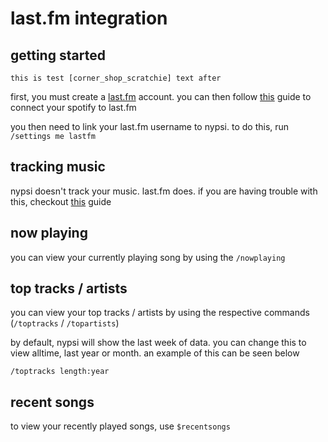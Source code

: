 # last.fm integration

## getting started

```embed-item-modal
this is test [corner_shop_scratchie] text after
```

first, you must create a [last.fm](https://last.fm) account. you can then follow [this](https://community.spotify.com/t5/FAQs/How-can-I-connect-Spotify-to-Last-fm/ta-p/4795301) guide to connect your spotify to last.fm

you then need to link your last.fm username to nypsi. to do this, run `/settings me lastfm`

## tracking music

nypsi doesn't track your music. last.fm does. if you are having trouble with this, checkout [this](https://support.last.fm/t/spotify-has-stopped-scrobbling-what-can-i-do/3184) guide

## now playing

you can view your currently playing song by using the `/nowplaying`

## top tracks / artists

you can view your top tracks / artists by using the respective commands (`/toptracks` / `/topartists`)

by default, nypsi will show the last week of data. you can change this to view alltime, last year or month. an example of this can be seen below

`/toptracks length:year`

## recent songs

to view your recently played songs, use `$recentsongs`

